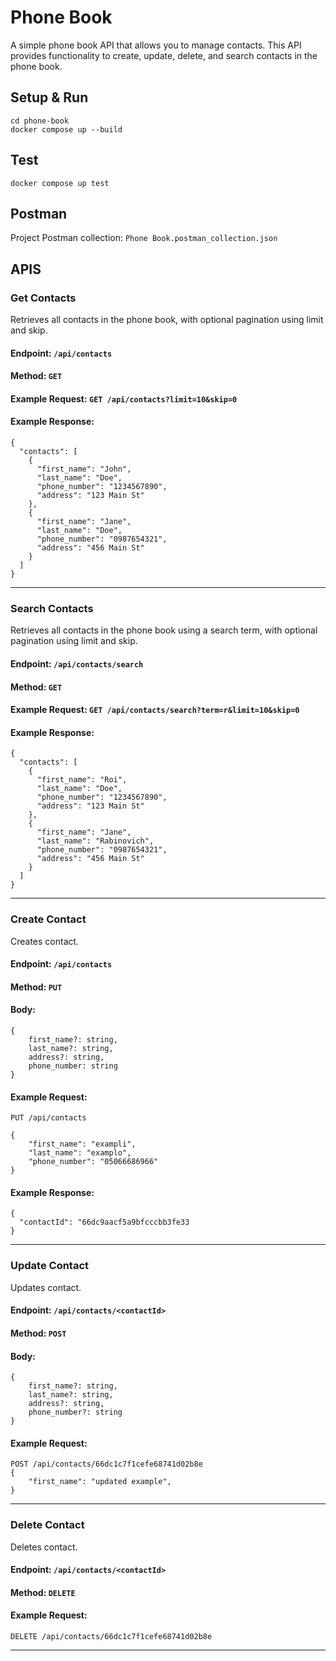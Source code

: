 # Phone Book

A simple phone book API that allows you to manage contacts. This API provides functionality to create, update, delete, and search contacts in the phone book.

## Setup & Run

```
cd phone-book
docker compose up --build
```

## Test

```
docker compose up test
```

## Postman

Project Postman collection: `Phone Book.postman_collection.json`

## APIS

### Get Contacts

Retrieves all contacts in the phone book, with optional pagination using limit and skip.

#### Endpoint: `/api/contacts`

#### Method: `GET`

#### Example Request: `GET /api/contacts?limit=10&skip=0`
#### Example Response: 
```
{
  "contacts": [
    {
      "first_name": "John",
      "last_name": "Doe",
      "phone_number": "1234567890",
      "address": "123 Main St"
    },
    {
      "first_name": "Jane",
      "last_name": "Doe",
      "phone_number": "0987654321",
      "address": "456 Main St"
    }
  ]
}
```
***
### Search Contacts

Retrieves all contacts in the phone book using a search term, with optional pagination using limit and skip.

#### Endpoint: `/api/contacts/search`

#### Method: `GET`

#### Example Request: `GET /api/contacts/search?term=r&limit=10&skip=0`
#### Example Response: 
```
{
  "contacts": [
    {
      "first_name": "Roi",
      "last_name": "Doe",
      "phone_number": "1234567890",
      "address": "123 Main St"
    },
    {
      "first_name": "Jane",
      "last_name": "Rabinovich",
      "phone_number": "0987654321",
      "address": "456 Main St"
    }
  ]
}

```
***
### Create Contact

Creates contact.

#### Endpoint: `/api/contacts`

#### Method: `PUT`

#### Body:
```
{
    first_name?: string,
    last_name?: string,
    address?: string,
    phone_number: string
}
```

#### Example Request: 
```
PUT /api/contacts

{
    "first_name": "exampli",
    "last_name": "examplo",
    "phone_number": "05066686966"
}
```

#### Example Response:
```
{
  "contactId": "66dc9aacf5a9bfcccbb3fe33
}
```
***

### Update Contact
Updates contact.

#### Endpoint: `/api/contacts/<contactId>`

#### Method: `POST`

#### Body:
```
{
    first_name?: string,
    last_name?: string,
    address?: string,
    phone_number?: string
}
```

#### Example Request:
```
POST /api/contacts/66dc1c7f1cefe68741d02b8e
{
    "first_name": "updated example",
}
```
***

### Delete Contact
Deletes contact.

#### Endpoint: `/api/contacts/<contactId>`

#### Method: `DELETE`

#### Example Request:
```
DELETE /api/contacts/66dc1c7f1cefe68741d02b8e
```
***
